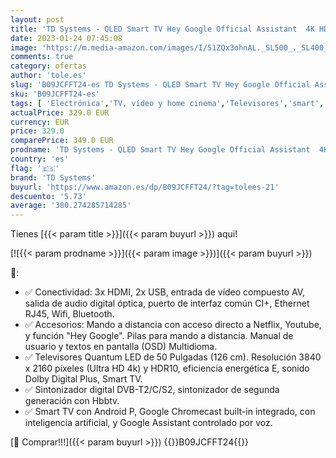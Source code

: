 ```yaml
---
layout: post
title: 'TD Systems - QLED Smart TV Hey Google Official Assistant  4K HDR10 - Televisores 50 Pulgadas  Control por Voz  Chromecast  3X HDMI  2X USB  3 años de garantía - K50DLX14GLQ Modelo 2022'
date: 2023-01-24 07:45:08
image: 'https://m.media-amazon.com/images/I/51ZQx3ohnAL._SL500_._SL400_.jpg'
comments: true
category: ofertas
author: 'tole.es'
slug: 'B09JCFFT24-es TD Systems - QLED Smart TV Hey Google Official Assistant...'
sku: 'B09JCFFT24-es'
tags: [ 'Electrónica','TV, vídeo y home cinema','Televisores','smart','td systems','tv','🇪🇸', ]
actualPrice: 329.0 EUR
currency: EUR
price: 329.0
comparePrice: 349.0 EUR
prodname: 'TD Systems - QLED Smart TV Hey Google Official Assistant  4K HDR10 - Televisores 50 Pulgadas  Control por Voz  Chromecast  3X HDMI  2X USB  3 años de garantía - K50DLX14GLQ Modelo 2022'
country: 'es'
flag: '🇪🇸'
brand: 'TD Systems'
buyurl: 'https://www.amazon.es/dp/B09JCFFT24/?tag=tolees-21'
descuento: '5.73'
average: '380.274285714285'
---
```


Tienes [{{< param title >}}]({{< param buyurl >}}) aqui!

[![{{< param prodname >}}]({{< param image >}})]({{< param buyurl >}})

🔎:

- ✅ Conectividad: 3x HDMI, 2x USB, entrada de vídeo compuesto AV, salida de audio digital óptica, puerto de interfaz común CI+, Ethernet RJ45, Wifi, Bluetooth.
- ✅ Accesorios: Mando a distancia con acceso directo a Netflix, Youtube, y función "Hey Google". Pilas para mando a distancia. Manual de usuario y textos en pantalla (OSD) Multidioma.
- ✅ Televisores Quantum LED de 50 Pulgadas (126 cm). Resolución 3840 x 2160 píxeles (Ultra HD 4k) y HDR10, eficiencia energética E, sonido Dolby Digital Plus, Smart TV.
- ✅ Sintonizador digital DVB-T2/C/S2, sintonizador de segunda generación con Hbbtv.
- ✅ Smart TV con Android P, Google Chromecast built-in integrado, con inteligencia artificial, y Google Assistant controlado por voz.

[🛒 Comprar!!!]({{< param buyurl >}})
{{<world>}}B09JCFFT24{{</world>}}
